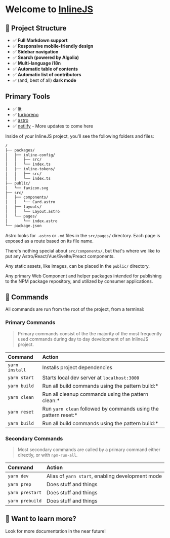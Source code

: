 # Welcome to [InlineJS](https://github.com/inlinejs/inline)

## 🚀 Project Structure

- ✅ **Full Markdown support**
- ✅ **Responsive mobile-friendly design**
- ✅ **Sidebar navigation**
- ✅ **Search (powered by Algolia)**
- ✅ **Multi-language i18n**
- ✅ **Automatic table of contents**
- ✅ **Automatic list of contributors**
- ✅ (and, best of all) **dark mode**

## Primary Tools

- ✅ [lit](https://lit.dev/)
- ✅ [turborepo](https://turborepo.org/)
- ✅ [astro](https://astro.build/)
- ✅ [netlify](https://www.netlify.com/) - More updates to come here


Inside of your InlineJS project, you'll see the following folders and files:

```txt
/
├── packages/
│   ├── inline-config/
│   │   ├── src/
│   │   └── index.ts
│   ├── inline-tokens/
│   │   ├── src/
│   │   └── index.ts
├── public/
│   └── favicon.svg
├── src/
│   ├── components/
│   │   └── Card.astro
│   ├── layouts/
│   │   └── Layout.astro
│   └── pages/
│       └── index.astro
└── package.json
```

Astro looks for `.astro` or `.md` files in the `src/pages/` directory. Each page is exposed as a route based on its file name.

There's nothing special about `src/components/`, but that's where we like to put any Astro/React/Vue/Svelte/Preact components.

Any static assets, like images, can be placed in the `public/` directory.

Any primary Web Component and helper packages intended for publishing to the NPM package repository, and utilized by consumer applications.

## 🧞 Commands

All commands are run from the root of the project, from a terminal:

### Primary Commands

> Primary commands consist of the the majority of the most frequently used commands
> during day to day development of an InlineJS project.

| Command                | Action                                                             |
| :--------------------- | :----------------------------------------------------------------- |
| `yarn install`         | Installs project dependencies                                      |
| `yarn start`           | Starts local dev server at `localhost:3000`                        |
| `yarn build`           | Run all build commands using the pattern build:*                   |
| `yarn clean`           | Run all cleanup commands using the pattern clean:*                 |
| `yarn reset`           | Run `yarn clean` followed by  commands using the pattern reset:*   |
| `yarn build`           | Run all build commands using the pattern build:*                   |

### Secondary Commands

> Most secondary commands are called by a primary command either directly, or with `npm-run-all`.

| Command                | Action                                             |
| :--------------------- | :------------------------------------------------- |
| `yarn dev`             | Alias of `yarn start`, enabling development mode   |
| `yarn prep`            | Does stuff and things                              |
| `yarn prestart`        | Does stuff and things                              |
| `yarn prebuild`        | Does stuff and things                              |

## 👀 Want to learn more?

Look for more documentation in the near future!
